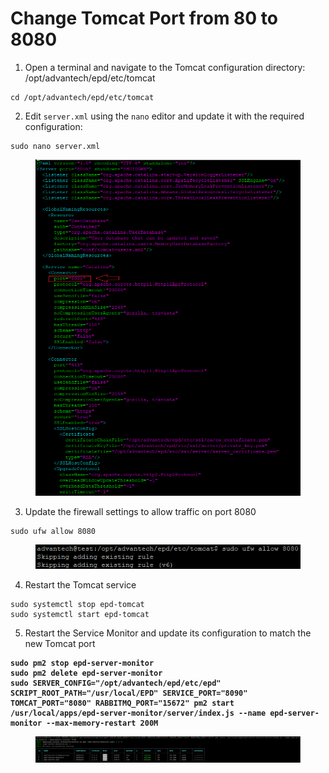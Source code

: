 # Change Tomcat Port from 80 to 8080

1. Open a terminal and navigate to the Tomcat configuration directory: /opt/advantech/epd/etc/tomcat

```
cd /opt/advantech/epd/etc/tomcat
```

2. Edit `server.xml` using the `nano` editor and update it with the required configuration:

```
sudo nano server.xml
```

<figure><img src="../../../.gitbook/assets/未命名 (1).png" alt=""><figcaption></figcaption></figure>

3. Update the firewall settings to allow traffic on port 8080

```
sudo ufw allow 8080
```

<div align="left"><figure><img src="../../../.gitbook/assets/image (456).png" alt=""><figcaption></figcaption></figure></div>

4. Restart the Tomcat service

```
sudo systemctl stop epd-tomcat
sudo systemctl start epd-tomcat
```

5. Restart the Service Monitor and update its configuration to match the new Tomcat port

<pre><code><strong>sudo pm2 stop epd-server-monitor
</strong><strong>sudo pm2 delete epd-server-monitor
</strong><strong>sudo SERVER_CONFIG="/opt/advantech/epd/etc/epd" SCRIPT_ROOT_PATH="/usr/local/EPD" SERVICE_PORT="8090" TOMCAT_PORT="8080" RABBITMQ_PORT="15672" pm2 start /usr/local/apps/epd-server-monitor/server/index.js --name epd-server-monitor --max-memory-restart 200M
</strong></code></pre>

<figure><img src="../../../.gitbook/assets/image (457).png" alt=""><figcaption></figcaption></figure>
